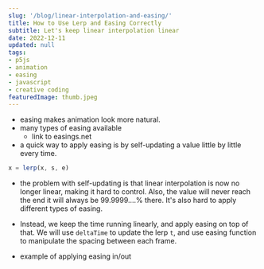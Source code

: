```yaml
---
slug: '/blog/linear-interpolation-and-easing/'
title: How to Use Lerp and Easing Correctly
subtitle: Let's keep linear interpolation linear
date: 2022-12-11
updated: null
tags:
- p5js
- animation
- easing
- javascript
- creative coding
featuredImage: thumb.jpeg
---
```


- easing makes animation look more natural.
- many types of easing available
  - link to easings.net
- a quick way to apply easing is by self-updating a value little by little every time.
```js
x = lerp(x, s, e)
```
- the problem with self-updating is that linear interpolation is now no longer linear, making it hard to control. Also, the value will never reach the end it will always be 99.9999....% there. It's also hard to apply different types of easing.

- Instead, we keep the time running linearly, and apply easing on top of that. We will use `deltaTime` to update the lerp `t`, and use easing function to manipulate the spacing between each frame.

- example of applying easing in/out